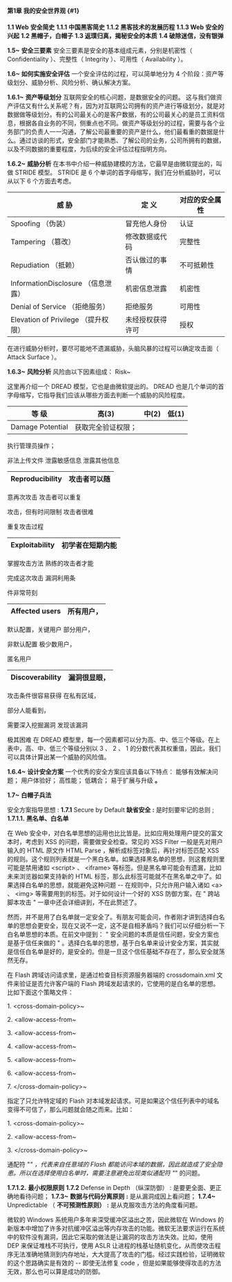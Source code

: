 #### 第1章 我的安全世界观 {#1}

**1.1 Web** **安全简史** **1.1.1 中国黑客简史** **1.1.2 黑客技术的发展历程** **1.1.3 Web** **安全的兴起** **1.2 黑帽子，白帽子** **1.3 返璞归真，揭秘安全的本质** **1.4 破除迷信，没有银弹**

**1.5~** **安全三要素** 安全三要素是安全的基本组成元素，分别是机密性（ Confidentiality ）、完整性（ Integrity ）、可用性（ Availability ）。

**1.6~** **如何实施安全评估** 一个安全评估的过程，可以简单地分为 4 个阶段：资产等级划分、威胁分析、风险分析、确认解决方案。

**1.6.1~** **资产等级划分** 互联网安全的核心问题，是数据安全的问题。 这与我们做资产评估又有什么关系呢？有，因为对互联网公司拥有的资产进行等级划分，就是对数据做等级划分。有的公司最关心的是客户数据，有的公司最关心的是员工资料信息，根据各自业务的不同，侧重点也不同。做资产等级划分的过程，需要与各个业务部门的负责人一一沟通，了解公司最重要的资产是什么，他们最看重的数据是什么。通过访谈的形式，安全部门才能熟悉、了解公司的业务，公司所拥有的数据，以及不同数据的重要程度，为后续的安全评估过程指明方向。

**1.6.2~** **威胁分析** 在本书中介绍一种威胁建模的方法，它最早是由微软提出的，叫做 STRIDE 模型。 STRIDE 是 6 个单词的首字母缩写，我们在分析威胁时，可以从以下 6 个方面去考虑。

| 威     胁 | 定     义 | 对应的安全属性 |
| --- | --- | --- |
| Spoofing （伪装） | 冒充他人身份 | 认证 |
| Tampering （篡改） | 修改数据或代码 | 完整性 |
| Repudiation （抵赖） | 否认做过的事情 | 不可抵赖性 |
| InformationDisclosure （信息泄露） | 机密信息泄露 | 机密性 |
| Denial of Service （拒绝服务） | 拒绝服务 | 可用性 |
| Elevation of Privilege （提升权限） | 未经授权获得许可 | 授权 |

在进行威胁分析时，要尽可能地不遗漏威胁，头脑风暴的过程可以确定攻击面（ Attack Surface ）。

**1.6.3~** **风险分析** 风险由以下因素组成： Risk~

这里再介绍一个 DREAD 模型，它也是由微软提出的。 DREAD 也是几个单词的首字母缩写，它指导我们应该从哪些方面去判断一个威胁的风险程度。

| 等    级 | 高(3) | 中(2) | 低(1) |
| --- | --- | --- | --- |
| Damage Potential | 获取完全验证权限； |  |  |

执行管理员操作；

非法上传文件 泄露敏感信息 泄露其他信息

| Reproducibility | 攻击者可以随 |
| --- | --- |

意再次攻击 攻击者可以重复

攻击，但有时间限制 攻击者很难

重复攻击过程

| Exploitability | 初学者在短期内能 |
| --- | --- |

掌握攻击方法 熟练的攻击者才能

完成这次攻击 漏洞利用条

件非常苛刻

| Affected users | 所有用户， |
| --- | --- |

默认配置，关键用户 部分用户，

非默认配置 极少数用户，

匿名用户

| Discoverability | 漏洞很显眼， |
| --- | --- |

攻击条件很容易获得 在私有区域，

部分人能看到，

需要深入挖掘漏洞 发现该漏洞

极其困难 在 DREAD 模型里，每一个因素都可以分为高、中、低三个等级。在上表中，高、中、低三个等级分别以 3 、 2 、 1 的分数代表其权重值，因此，我们可以具体计算出某一个威胁的风险值。

**1.6.4~** **设计安全方案** 一个优秀的安全方案应该具备以下特点： 能够有效解决问题； 用户体验好； 高性能； 低耦合； 易于扩展与升级 **。**

**1.7~** **白帽子兵法**

安全方案指导思想 : **1.7.1** Secure by Default **缺省安全** **:** 是时刻要牢记的总则 ; **1.7.1.1.** **黑名单、白名单**

在 Web 安全中，对白名单思想的运用也比比皆是。比如应用处理用户提交的富文本时，考虑到 XSS 的问题，需要做安全检查。常见的 XSS Filter 一般是先对用户输入的 HTML 原文作 HTML Parse ，解析成标签对象后，再针对标签匹配 XSS 的规则。这个规则列表就是一个黑白名单。如果选择黑名单的思想，则这套规则里可能是禁用诸如 &lt;script&gt; 、 &lt;iframe&gt; 等标签。但是黑名单可能会有遗漏，比如未来浏览器如果支持新的 HTML 标签，那么此标签可能就不在黑名单之中了。如果选择白名单的思想，就能避免这种问题 -- 在规则中，只允许用户输入诸如 &lt;a&gt; 、 &lt;img&gt; 等需要用到的标签。对于如何设计一个好的 XSS 防御方案，在 &quot; 跨站脚本攻击 &quot; 一章中还会详细讲到，不在此赘述了。

然而，并不是用了白名单就一定安全了。有朋友可能会问，作者刚才讲到选择白名单的思想会更安全，现在又说不一定，这不是自相矛盾吗？我们可以仔细分析一下白名单思想的本质。在前文中提到： &quot; 安全问题的本质是信任问题，安全方案也是基于信任来做的 &quot; 。选择白名单的思想，基于白名单来设计安全方案，其实就是信任白名单是好的，是安全的。但是一旦这个信任基础不存在了，那么安全就荡然无存。

在 Flash 跨域访问请求里，是通过检查目标资源服务器端的 crossdomain.xml 文件来验证是否允许客户端的 Flash 跨域发起请求的，它使用的是白名单的思想。比如下面这个策略文件：

1\.        &lt;cross-domain-policy&gt;~

2\.        &lt;allow-access-from~

3\.        &lt;allow-access-from~

4\.        &lt;allow-access-from~

5\.        &lt;allow-access-from~

6\.        &lt;allow-access-from~

7\.        &lt;/cross-domain-policy&gt;~

指定了只允许特定域的 Flash 对本域发起请求。可是如果这个信任列表中的域名变得不可信了，那么问题就会随之而来。比如：

1\.        &lt;cross-domain-policy&gt;~

2\.        &lt;allow-access-from~

3\.        &lt;/cross-domain-policy&gt;~

通配符 &quot;*&quot; ，代表来自任意域的 Flash 都能访问本域的数据，因此就造成了安全隐患。所以在选择使用白名单时，需要注意避免出现类似通配符 &quot;*&quot; 的问题。

**1.7.1.2.** **最小权限原则** **1.7.2** Defense in Depth （纵深防御） : 是要更全面、更正确地看待问题； **1.7.3~** **数据与代码分离原则** **:** 是从漏洞成因上看问题； **1.7.4~** Unpredictable （ **不可预测性原则）** **:** 是从克服攻击方法的角度看问题。

微软的 Windows 系统用户多年来深受缓冲区溢出之苦，因此微软在 Windows 的新版本中增加了许多对抗缓冲区溢出等内存攻击的功能。微软无法要求运行在系统中的软件没有漏洞，因此它采取的做法是让漏洞的攻击方法失效。比如，使用 DEP 来保证堆栈不可执行，使用 ASLR 让进程的栈基址随机变化，从而使攻击程序无法准确地猜测到内存地址，大大提高了攻击的门槛。经过实践检验，证明微软的这个思路确实是有效的 -- 即使无法修复 code ，但是如果能够使得攻击的方法无效，那么也可以算是成功的防御。